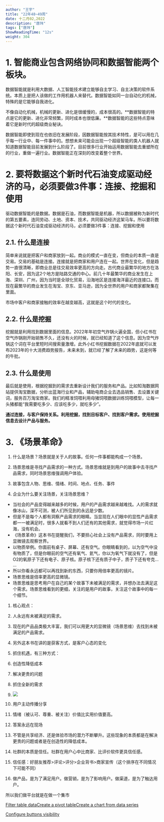 ```yaml
---
author: "王宇"
title: "22年48~49周"
date: 十二月02,2022
description: "唐玮"
tags: ["唐玮"]
ShowReadingTime: "12s"
weight: 304
---
```

1\. 智能商业包含网络协同和数据智能两个板块。
========================

数据智能就是利用大数据、人工智能技术建立能够自主学习、自主决策的软件系统。本质上是把人该做的工作用机器人来替代。数据智能如同一台自动化的机械，特殊的是它能够自我进化。

不像自动化机械，机械的更新、进化是很缓慢的，成本很高的。**数据智能的特点是它的更新、进化非常频繁，同时成本也很低廉。**数据智能的这些特点意味着它是新时代的超级商业秘诀。

数据智能即使到现在也依旧在发展阶段，因数据智能按其技术特性，是可以用在几乎每一行业中、每一件事中的。想想未来可能会出现一个超级智能的类人机器人就知道数据智能目前发展到什么阶段了。目前很多行业开始运用数据智能去重塑所在的行业，重做一遍行业。数据智能正在深刻的改变着整个世界。

2\. 要将数据这个新时代石油变成驱动经济的马，必须要做3件事：连接、挖掘和使用
========================================

驱动数据智能的是数据。数据是石油，而数据智能是机器，所以数据被称为新时代的第五要素，连同劳动、土地、资本、技术，共同驱动经济这架马车。所以要将数据这个新时代石油变成驱动经济的马，必须要做3件事：连接、挖掘和使用

2.1. 什么是连接
----------

简单来说就是把客户和商家放到一起。商业的模式一直在变，但商业的本质一直是交易。交易的基础是连接。连接就是把商家和用户连在一起。世界在变化，但是趋势一直很清晰，即商业总是往交易效率更高的方向走。古代商业最繁华的地方在洛阳、长安，因为这2个地方是陆路交通的中心。前几十年最繁华的商业发生在上海、深圳、广州，因为当时是全球化贸易，沿海地区是连接海洋最近的连接口。而现在最繁华的商业发生在淘宝、京东、亚马逊，因为全世界的用户和商家都聚集在里面。

市场中客户和商家接触的效率在越变越高，这就是这个时代的变化。

2.2. 什么是挖掘
----------

挖掘就是利用找到数据里面的信息。2022年年初空气炸锅火遍全国，但小红书在空气炸锅刚开始销售不久，还没有火的时候，就已经知道了这个信息。因为空气炸锅这个词在平台里短时间搜索量激增。此外小红书挖掘数据在2022年底就可以发布2023年的十大消费趋势报告，未来未到，就已经了解了未来的趋势，这是何等的牛批。

2.3. 什么是使用
----------

最后就是使用，根据挖掘到的需求去重新设计我们的服务和产品。比如知淘数据网站提供淘宝数据，分析出蓝海行业和产品，辅助电商企业去选品销售、去设置关键词，服务百万淘宝商家。我们的精准饲喂利用母猪饲喂数据训练饲喂模型，让每一头猪都能“我需要吃多少、应该吃多少，就吃多少”。

  

**通过连接，与客户保持关系。利用挖掘，找到目标客户、找到客户需求。使用挖掘信息去设计产品与服务。**

3\. 《场景革命》
==========

1.  什么是场景？场景就是关于人的故事。任何一件事都能构成一个场景。
    
2.  场景思维是寻找产品需求的一种方式。场景思维就是到用户的故事中去寻找产品需求，同时场景思维强调用户体验。
    
3.  故事包含人物、思维、情绪、时间、地点、任务、事件
    
4.  企业为什么要关注场景，关注场景思维？
    

*   当社会的产品变得越来越多的时候，用户的产品需求越来越难找。人的需求就像冰山，深不可测，被人们所见到的永远是少数。
*   但是不是每个人都有洞察产品需求的眼睛。当显现在人们眼中的显性产品需求都一一被满足时，很多人就看不到人们还有的其他需求，就觉得市场一片红海，没有机会。
*   《场景革命》这本书在提醒我们，不要担心社会上没有产品需求，同时要用上显微镜去观察世界。
*   以物质举例。你面前有桌子、屏幕、还有空气。你眼睛看到的，以为空气中没有物质了，但是你眼前的空气还有氧气、氦气，你以为氧气下就没有了，但是O2的氧原子下还有电子、原子核。原子核下还有质子中子，质子下还有夸克… …
*   所以你看永远都可以再找到新的东西，只要你用倍率更高的镜片。
*   场景思维是倍率更高的显微镜。
*   场景思维是思考用户在自己的某个故事下未被满足的需求，并想办法去满足这个需求。场景思维看到的更细，关注的是用户的故事，关注这个故事中的每一个细节。

1.  核心观点：

1.  人永远有未被满足的需求。
2.  现在的产品品类极大丰富，我们可以用更大的显微镜（场景思维）去找到未被满足的产品需求。

1.  另外这本书在讲的是获客方式，是客户心态的变化
2.  抓住机遇，有三种方式：

1.  创造性降低成本
2.  解决更贵的问题
3.  抓住全新的需求

1.  ![](/download/attachments/91140755/%E6%9C%AA%E5%91%BD%E5%90%8D%E5%9B%BE%E7%89%872.png?version=1&modificationDate=1669967708875&api=v2)
2.  用户主动传播分享
3.  情绪（被认可、尊重、被关注）价值比实用价值要高。
4.  答案永远在现场
5.  不管是共享经济、还是体验市场的潜力不断攀升。这些现象的本质都是在解决更贵的问题或者是在创造性的降低成本。
6.  社群的本质是信任。社群在用户心中比商家、比评价软件更具信任感。
7.  信任感：好朋友推荐\>评论\>评分\>企业背书\>商家宣传（这个排序在不同情况下可能不同）
8.  做产品，是为了满足用户。做营销，是为了影响用户。做渠道，是为了触达用户。

  

所以我们做平台就是在做一个集市

  

[Filter table data](#)[Create a pivot table](#)[Create a chart from data series](#)

[Configure buttons visibility](/users/tfac-settings.action)